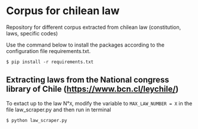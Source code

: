 # Corpus for chilean law
 Repository for different corpus extracted from chilean law (constitution, laws, specific codes)
 
Use the command below to install the packages according to the configuration file requirements.txt.

```console
$ pip install -r requirements.txt
 ```
 
 ## Extracting laws from the National congress library of Chile (https://www.bcn.cl/leychile/)
 
 To extact up to the law N°`X`, modify the variable to `MAX_LAW_NUMBER = X` in the file law_scraper.py and then run in terminal <br>
 ```console
 $ python law_scraper.py
 ```
